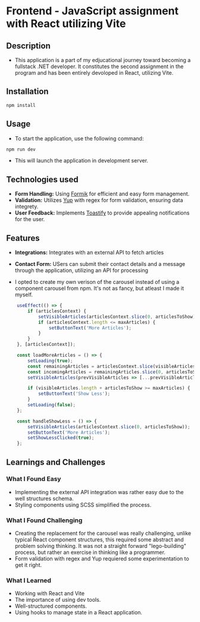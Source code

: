 # Frontend - JavaScript assignment with React utilizing Vite

## Description
- This application is a part of my edjucational journey toward becoming a fullstack .NET developer. It constitutes the second assignment in the program and has been entirely devoloped in React, utilizing Vite. 

## Installation
```bash
npm install
```

## Usage
- To start the application, use the following command:
```bash
npm run dev
```
- This will launch the application in development server.

## Technologies used
- **Form Handling:** Using [Formik](https://formik.org) for efficient and easy form management.
- **Validation:** Utilizes [Yup](https://github.com/jquense/yup) with regex for form validation, ensuring data integrety.
- **User Feedback:** Implements [Toastify](https://fkhadra.github.io/react-toastify) to provide appealing notifications for the user.

## Features

- **Integrations:** Integrates with an external API to fetch articles
- **Contact Form:** USers can submit their contact details and a message through the application, utilizing an API for processing

- I opted to create my own verison of the carousel instead of using a component carousel from npm. It's not as fancy, but atleast I made it myself.

```javascript
    useEffect(() => {
        if (articlesContext) {
            setVisibleArticles(articlesContext.slice(0, articlesToShow));
            if (articlesContext.length <= maxArticles) {
                setButtonText('More Articles');
            }
        }
    }, [articlesContext]);

    const loadMoreArticles = () => {
        setLoading(true);
        const remainingArticles = articlesContext.slice(visibleArticles.length, maxArticles);
        const incomingArticles = remainingArticles.slice(0, articlesToShow);
        setVisibleArticles(prevVisibleArticles => [...prevVisibleArticles, ...incomingArticles]);

        if (visibleArticles.length + articlesToShow >= maxArticles) {
            setButtonText('Show Less');
        }
        setLoading(false);
    };

    const handleShowLess = () => {
        setVisibleArticles(articlesContext.slice(0, articlesToShow));
        setButtonText('More Articles');
        setShowLessClicked(true);
    };
```

## Learnings and Challenges

### What I Found Easy
- Implementing the external API integration was rather easy due to the well structures schema.
- Styling components using SCSS simplified the process.

### What I Found Challenging
- Creating the replacement for the carousel was really challenging, unlike typical React component structures, this required some abstract and problem solving thinking. It was not a straight forward "lego-building" process, but rather an exercise in thinking like a programmer.  
- Form validation with regex and Yup requiered some experimentation to get it right.

### What I Learned
- Working with React and Vite
- The importance of using dev tools.
- Well-structured components.
- Using hooks to manage state in a React application. 